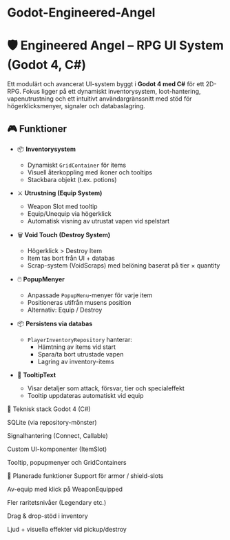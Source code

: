# Godot-Engineered-Angel

# 🛡️ Engineered Angel – RPG UI System (Godot 4, C#)

Ett modulärt och avancerat UI-system byggt i **Godot 4 med C#** för ett 2D-RPG. Fokus ligger på ett dynamiskt inventorysystem, loot-hantering, vapenutrustning och ett intuitivt användargränssnitt med stöd för högerklicksmenyer, signaler och databaslagring.

## 🎮 Funktioner

- 📦 **Inventorysystem**
  - Dynamiskt `GridContainer` för items
  - Visuell återkoppling med ikoner och tooltips
  - Stackbara objekt (t.ex. potions)

- ⚔️ **Utrustning (Equip System)**
  - Weapon Slot med tooltip
  - Equip/Unequip via högerklick
  - Automatisk visning av utrustat vapen vid spelstart

- 🗑️ **Void Touch (Destroy System)**
  - Högerklick > Destroy Item
  - Item tas bort från UI + databas
  - Scrap-system (VoidScraps) med belöning baserat på tier × quantity

- 🖱️ **PopupMenyer**
  - Anpassade `PopupMenu`-menyer för varje item
  - Positioneras utifrån musens position
  - Alternativ: Equip / Destroy

- 📦 **Persistens via databas**
  - `PlayerInventoryRepository` hanterar:
    - Hämtning av items vid start
    - Spara/ta bort utrustade vapen
    - Lagring av inventory-items

- 💬 **TooltipText**
  - Visar detaljer som attack, försvar, tier och specialeffekt
  - Tooltip uppdateras automatiskt vid equip

🧩 Teknisk stack
Godot 4 (C#)

SQLite (via repository-mönster)

Signalhantering (Connect, Callable)

Custom UI-komponenter (ItemSlot)

Tooltip, popupmenyer och GridContainers

📌 Planerade funktioner
 Support för armor / shield-slots

 Av-equip med klick på WeaponEquipped

 Fler raritetsnivåer (Legendary etc.)

 Drag & drop-stöd i inventory

 Ljud + visuella effekter vid pickup/destroy



